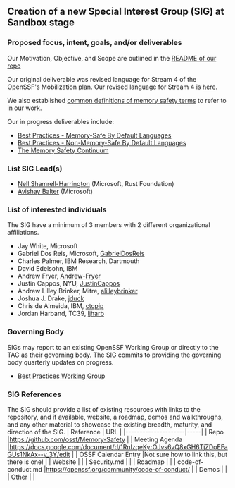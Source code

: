 ## Creation of a new Special Interest Group (SIG) at Sandbox stage

### Proposed focus, intent, goals, and/or deliverables

Our Motivation, Objective, and Scope are outlined in the [README of our repo](https://github.com/ossf/Memory-Safety/blob/main/README.md)

Our original deliverable was revised language for Stream 4 of the OpenSSF's Mobilization plan. Our revised language for Stream 4 is [here](https://github.com/ossf/Memory-Safety/blob/main/docs/revised-stream-4-language.md).

We also established [common definitions of memory safety terms](https://github.com/ossf/Memory-Safety/blob/main/docs/definitions.md) to refer to in our work.

Our in progress deliverables include:
* [Best Practices - Memory-Safe By Default Languages](https://github.com/ossf/Memory-Safety/blob/main/docs/best-practice-memory-safe-by-default-languages.md)
* [Best Practices - Non-Memory-Safe By Default Languages](https://github.com/ossf/Memory-Safety/blob/main/docs/best-practice-non-memory-safe-by-default-languages.md)
* [The Memory Safety Continuum](https://github.com/ossf/Memory-Safety/pull/20)

### List SIG Lead(s)
* [Nell Shamrell-Harrington](https://github.com/nellshamrell) (Microsoft, Rust Foundation)
* [Avishay Balter](https://github.com/balteravishay) (Microsoft)

### List of interested individuals
The SIG have a minimum of 3 members with 2 different organizational affiliations.
* Jay White, Microsoft
* Gabriel Dos Reis, Microsoft, [GabrielDosReis](https://github.com/GabrielDosReis)
* Charles Palmer, IBM Research, Dartmouth
* David Edelsohn, IBM
* Andrew Fryer, [Andrew-Fryer](https://github.com/Andrew-Fryer)
* Justin Cappos, NYU, [JustinCappos](https://github.com/JustinCappos)
* Andrew Lilley Brinker, Mitre, [alilleybrinker](https://github.com/alilleybrinker)
* Joshua J. Drake, [jduck](https://github.com/jduck)
* Chris de Almeida, IBM, [ctcpip](https://github.com/ctcpip)
* Jordan Harband, TC39, [ljharb](https://github.com/ljharb)
 

### Governing Body
SIGs may report to an existing OpenSSF Working Group or directly to the TAC as their governing body. The SIG commits to providing the governing body quarterly updates on progress.
* [Best Practices Working Group](https://github.com/ossf/wg-best-practices-os-developers)

### SIG References
The SIG should provide a list of existing resources with links to the repository, and if available, website, a roadmap, demos and walkthroughs, and any other material to showcase the existing breadth, maturity, and direction of the SIG.
| Reference           | URL |
|---------------------|-----|
| Repo                |https://github.com/ossf/Memory-Safety                                                |
| Meeting Agenda      |https://docs.google.com/document/d/1RnIzqeKyrOJvs6vQ8xGH6TjZDoEFaGUs1NkAx--v_3Y/edit |
| OSSF Calendar Entry |Not sure how to link this, but there is one!                                         |
| Website             |     |
| Security.md         |     |
| Roadmap             |     |
| code-of-conduct.md  |https://openssf.org/community/code-of-conduct/                                       |
| Demos               |     |
| Other               |     |
